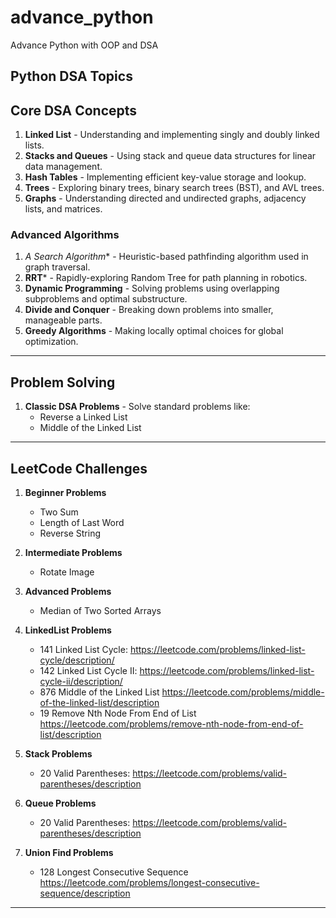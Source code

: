 # advance_python

Advance Python with OOP  and DSA

## Python DSA Topics

## Core DSA Concepts

1. **Linked List** - Understanding and implementing singly and doubly linked lists.
2. **Stacks and Queues** - Using stack and queue data structures for linear data management.
3. **Hash Tables** - Implementing efficient key-value storage and lookup.
4. **Trees** - Exploring binary trees, binary search trees (BST), and AVL trees.
5. **Graphs** - Understanding directed and undirected graphs, adjacency lists, and matrices.

### Advanced Algorithms

1. **A* Search Algorithm** - Heuristic-based pathfinding algorithm used in graph traversal.
2. **RRT*** - Rapidly-exploring Random Tree for path planning in robotics.
3. **Dynamic Programming** - Solving problems using overlapping subproblems and optimal substructure.
4. **Divide and Conquer** - Breaking down problems into smaller, manageable parts.
5. **Greedy Algorithms** - Making locally optimal choices for global optimization.

---

## Problem Solving

1. **Classic DSA Problems** - Solve standard problems like:
   - Reverse a Linked List
   - Middle of the Linked List

---

## LeetCode Challenges

1. **Beginner Problems**
   - Two Sum
   - Length of Last Word
   - Reverse String
2. **Intermediate Problems**
   - Rotate Image

3. **Advanced Problems**
   - Median of Two Sorted Arrays

4. **LinkedList Problems**
   - 141 Linked List Cycle: <https://leetcode.com/problems/linked-list-cycle/description/>
   - 142 Linked List Cycle II: <https://leetcode.com/problems/linked-list-cycle-ii/description/>
   - 876 Middle of the Linked List <https://leetcode.com/problems/middle-of-the-linked-list/description>
   - 19 Remove Nth Node From End of List <https://leetcode.com/problems/remove-nth-node-from-end-of-list/description>

5. **Stack Problems**
   - 20 Valid Parentheses: <https://leetcode.com/problems/valid-parentheses/description>

6. **Queue Problems**
   - 20 Valid Parentheses: <https://leetcode.com/problems/valid-parentheses/description>

7. **Union Find Problems**
   - 128 Longest Consecutive Sequence <https://leetcode.com/problems/longest-consecutive-sequence/description>

---
